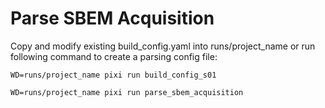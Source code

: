 # Parse SBEM Acquisition

Copy and modify existing build_config.yaml into runs/project_name or run following command to create a parsing config file: 
```commandline
WD=runs/project_name pixi run build_config_s01
```

```commandline
WD=runs/project_name pixi run parse_sbem_acquisition
```
